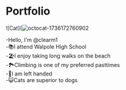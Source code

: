 # Portfolio

![Cat](![octocat-1736172760902](https://github.com/user-attachments/assets/04b6edec-0071-47a8-8f01-bf2b376a2f34)

-Hello, I'm @clearm1\
-📚I attend Walpole High School\
-🏖️I enjoy taking long walks on the beach\
-🏞️Climbing is one of my preferred pasttimes\
-🙌I am left handed\
-😺Cats are superior to dogs
